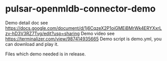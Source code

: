 # pulsar-openmldb-connector-demo
Demo detail doc see https://docs.google.com/document/d/1j6CqzeX2P1oiGMEiBMrWk4ERYXxrLzv-hD3V3RZ7Tvg/edit?usp=sharing
Demo video see https://terminalizer.com/view/987414935665
Demo script is demo.yml, you can download and play it.

Files which demo needed is in release.
